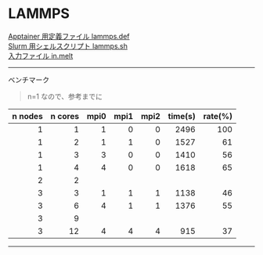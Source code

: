 # LAMMPS

[Apptainer 用定義ファイル lammps.def](lammps.def)<br>
[Slurm 用シェルスクリプト lammps.sh](lammps.sh)<br>
[入力ファイル in.melt](in.melt)<br>

---
ベンチマーク
> n=1 なので、参考までに

|n nodes|n cores|mpi0|mpi1|mpi2|time(s)|rate(%)|
|--:|--:|--:|--:|--:|--:|--:|
|1|1|1|0|0|2496|100|
|1|2|1|1|0|1527|61|
|1|3|3|0|0|1410|56|
|1|4|4|0|0|1618|65|
|2|2||||||
|3|3|1|1|1|1138|46|
|3|6|4|1|1|1376|55|
|3|9||||||
|3|12|4|4|4|915|37|
---
